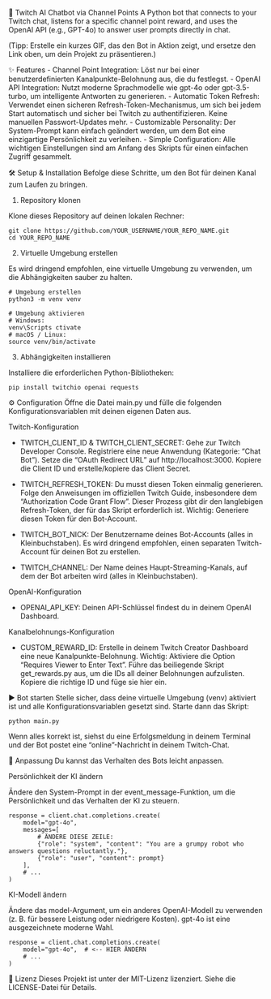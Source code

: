 🤖 Twitch AI Chatbot via Channel Points A Python bot that connects to
your Twitch chat, listens for a specific channel point reward, and uses
the OpenAI API (e.g., GPT-4o) to answer user prompts directly in chat.

(Tipp: Erstelle ein kurzes GIF, das den Bot in Aktion zeigt, und ersetze
den Link oben, um dein Projekt zu präsentieren.)

✨ Features - Channel Point Integration: Löst nur bei einer
benutzerdefinierten Kanalpunkte-Belohnung aus, die du festlegst. -
OpenAI API Integration: Nutzt moderne Sprachmodelle wie gpt-4o oder
gpt-3.5-turbo, um intelligente Antworten zu generieren. - Automatic
Token Refresh: Verwendet einen sicheren Refresh-Token-Mechanismus, um
sich bei jedem Start automatisch und sicher bei Twitch zu
authentifizieren. Keine manuellen Passwort-Updates mehr. - Customizable
Personality: Der System-Prompt kann einfach geändert werden, um dem Bot
eine einzigartige Persönlichkeit zu verleihen. - Simple Configuration:
Alle wichtigen Einstellungen sind am Anfang des Skripts für einen
einfachen Zugriff gesammelt.

🛠️ Setup & Installation Befolge diese Schritte, um den Bot für deinen
Kanal zum Laufen zu bringen.

1. Repository klonen

Klone dieses Repository auf deinen lokalen Rechner:

    git clone https://github.com/YOUR_USERNAME/YOUR_REPO_NAME.git
    cd YOUR_REPO_NAME

2. Virtuelle Umgebung erstellen

Es wird dringend empfohlen, eine virtuelle Umgebung zu verwenden, um die
Abhängigkeiten sauber zu halten.

    # Umgebung erstellen
    python3 -m venv venv

    # Umgebung aktivieren
    # Windows:
    venv\Scripts ctivate
    # macOS / Linux:
    source venv/bin/activate

3. Abhängigkeiten installieren

Installiere die erforderlichen Python-Bibliotheken:

    pip install twitchio openai requests

⚙️ Configuration Öffne die Datei main.py und fülle die folgenden
Konfigurationsvariablen mit deinen eigenen Daten aus.

Twitch-Konfiguration

-   TWITCH_CLIENT_ID & TWITCH_CLIENT_SECRET:
    Gehe zur Twitch Developer Console.
    Registriere eine neue Anwendung (Kategorie: “Chat Bot”).
    Setze die “OAuth Redirect URL” auf http://localhost:3000.
    Kopiere die Client ID und erstelle/kopiere das Client Secret.

-   TWITCH_REFRESH_TOKEN:
    Du musst diesen Token einmalig generieren. Folge den Anweisungen im
    offiziellen Twitch Guide, insbesondere dem “Authorization Code Grant
    Flow”. Dieser Prozess gibt dir den langlebigen Refresh-Token, der
    für das Skript erforderlich ist.
    Wichtig: Generiere diesen Token für den Bot-Account.

-   TWITCH_BOT_NICK: Der Benutzername deines Bot-Accounts (alles in
    Kleinbuchstaben). Es wird dringend empfohlen, einen separaten
    Twitch-Account für deinen Bot zu erstellen.

-   TWITCH_CHANNEL: Der Name deines Haupt-Streaming-Kanals, auf dem der
    Bot arbeiten wird (alles in Kleinbuchstaben).

OpenAI-Konfiguration

-   OPENAI_API_KEY: Deinen API-Schlüssel findest du in deinem OpenAI
    Dashboard.

Kanalbelohnungs-Konfiguration

-   CUSTOM_REWARD_ID:
    Erstelle in deinem Twitch Creator Dashboard eine neue
    Kanalpunkte-Belohnung. Wichtig: Aktiviere die Option “Requires
    Viewer to Enter Text”.
    Führe das beiliegende Skript get_rewards.py aus, um die IDs all
    deiner Belohnungen aufzulisten.
    Kopiere die richtige ID und füge sie hier ein.

▶️ Bot starten Stelle sicher, dass deine virtuelle Umgebung (venv)
aktiviert ist und alle Konfigurationsvariablen gesetzt sind. Starte dann
das Skript:

    python main.py

Wenn alles korrekt ist, siehst du eine Erfolgsmeldung in deinem Terminal
und der Bot postet eine “online”-Nachricht in deinem Twitch-Chat.

🎨 Anpassung Du kannst das Verhalten des Bots leicht anpassen.

Persönlichkeit der KI ändern

Ändere den System-Prompt in der event_message-Funktion, um die
Persönlichkeit und das Verhalten der KI zu steuern.

    response = client.chat.completions.create(
        model="gpt-4o",
        messages=[
            # ÄNDERE DIESE ZEILE:
            {"role": "system", "content": "You are a grumpy robot who answers questions reluctantly."},
            {"role": "user", "content": prompt}
        ],
        # ...
    )

KI-Modell ändern

Ändere das model-Argument, um ein anderes OpenAI-Modell zu verwenden (z.
B. für bessere Leistung oder niedrigere Kosten).
gpt-4o ist eine ausgezeichnete moderne Wahl.

    response = client.chat.completions.create(
        model="gpt-4o",  # <-- HIER ÄNDERN
        # ...
    )

📄 Lizenz Dieses Projekt ist unter der MIT-Lizenz lizenziert. Siehe die
LICENSE-Datei für Details.
